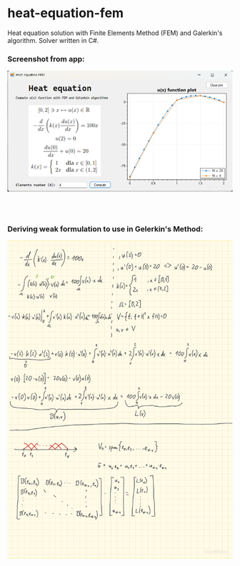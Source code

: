 # heat-equation-fem
Heat equation solution with Finite Elements Method (FEM) and Galerkin's algorithm. Solver written in C#.
 
### Screenshot from app:
![](https://github.com/dawidzawislak/heat-equation-fem/blob/main/screenshot.png)

<br></br>

### Deriving weak formulation to use in Gelerkin's Method:
![](https://github.com/dawidzawislak/heat-equation-fem/blob/main/equation_solution.jpg)
